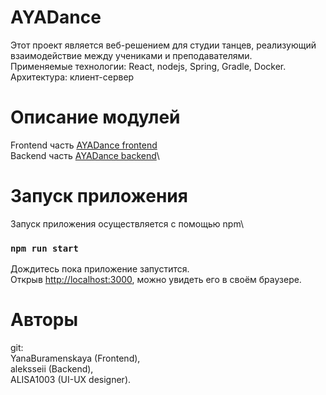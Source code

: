 # AYADance

Этот проект является веб-решением для студии танцев, реализующий взаимодействие между учениками и преподавателями.\
Применяемые технологии: React, nodejs, Spring, Gradle, Docker.\
Архитектура: клиент-сервер

# Описание модулей

Frontend часть [AYADance frontend](https://github.com/facebook/create-react-app)\
Backend часть [AYADance backend](https://github.com/facebook/create-react-app)\

# Запуск приложения

Запуск приложения осуществляется с помощью npm\
### `npm run start`
Дождитесь пока приложение запустится.\
Открыв [http://localhost:3000](http://localhost:3000), можно увидеть его в своём браузере.
# Авторы

git:\
YanaBuramenskaya (Frontend),\
aleksseii (Backend),\
ALISA1003 (UI-UX designer).
